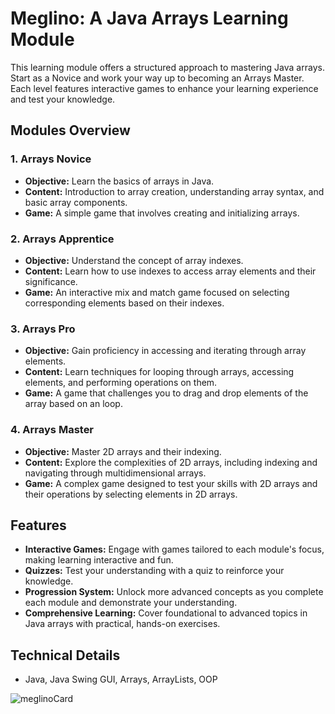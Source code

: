 # Meglino: A Java Arrays Learning Module

This learning module offers a structured approach to mastering Java arrays. Start as a Novice and work your way up to becoming an Arrays Master. Each level features interactive games to enhance your learning experience and test your knowledge.

## Modules Overview

### 1. **Arrays Novice**
- **Objective:** Learn the basics of arrays in Java.
- **Content:** Introduction to array creation, understanding array syntax, and basic array components.
- **Game:** A simple game that involves creating and initializing arrays.

### 2. **Arrays Apprentice**
- **Objective:** Understand the concept of array indexes.
- **Content:** Learn how to use indexes to access array elements and their significance.
- **Game:** An interactive mix and match game focused on selecting corresponding elements based on their indexes.

### 3. **Arrays Pro**
- **Objective:** Gain proficiency in accessing and iterating through array elements.
- **Content:** Learn techniques for looping through arrays, accessing elements, and performing operations on them.
- **Game:** A game that challenges you to drag and drop elements of the array based on an loop.
   
### 4. **Arrays Master**
- **Objective:** Master 2D arrays and their indexing.
- **Content:** Explore the complexities of 2D arrays, including indexing and navigating through multidimensional arrays.
- **Game:** A complex game designed to test your skills with 2D arrays and their operations by selecting elements in 2D arrays.

## Features

- **Interactive Games:** Engage with games tailored to each module's focus, making learning interactive and fun.
- **Quizzes:** Test your understanding with a quiz to reinforce your knowledge.
- **Progression System:** Unlock more advanced concepts as you complete each module and demonstrate your understanding.
- **Comprehensive Learning:** Cover foundational to advanced topics in Java arrays with practical, hands-on exercises.

## Technical Details

- Java, Java Swing GUI, Arrays, ArrayLists, OOP

![meglinoCard](https://github.com/user-attachments/assets/8aad51da-bfb8-46ae-a2d0-86426f04e49b)
